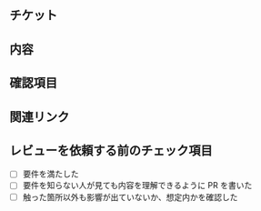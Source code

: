 ## チケット

<!-- Trelloのチケットを記載 -->

## 内容

<!--　画像などを使いなるべくわかりやすく記載 -->

## 確認項目

## 関連リンク

## レビューを依頼する前のチェック項目

- [ ] 要件を満たした
- [ ] 要件を知らない人が見ても内容を理解できるように PR を書いた
- [ ] 触った箇所以外も影響が出ていないか、想定内かを確認した